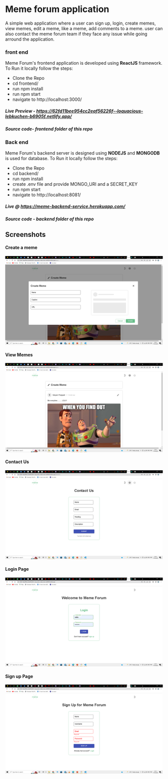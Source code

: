 # Meme forum application
A simple web application where a user can sign up, login, create memes, view memes, edit a meme, like a meme, add comments to a meme. user can also contact the meme forum team if they face any issue while going arround the application.

### front end
Meme Forum's frontend application is developed using **ReactJS** framework.
To Run it locally follow the steps:
* Clone the Repo
* cd frontend/
* run npm install
* run npm start
* navigate to http://localhost:3000/

##### Live Preview - https://62fd11bee954cc2eaf56226f--loquacious-lebkuchen-b6905f.netlify.app/
##### Source code- frontend folder of this repo

### Back end
Meme Forum's backend server is designed using **NODEJS** and **MONGODB** is used for database.
To Run it locally follow the steps:
* Clone the Repo
* cd backend/
* run npm install
* create .env file and provide MONGO_URI and a SECRET_KEY
* run npm start
* navigate to http://localhost:8081/

##### Live @ https://meme-backend-service.herokuapp.com/
##### Source code - backend folder of this repo


## Screenshots

#### Create a meme
![Create MEme](https://github.com/satyamgits/xenon-stack-task/blob/master/screenshots/Screenshot%20(12).png "Create Meme")

#### View Memes
![Create MEme](https://github.com/satyamgits/xenon-stack-task/blob/master/screenshots/Screenshot%20(13).png "Create Meme")

#### Contact Us
![Create MEme](https://github.com/satyamgits/xenon-stack-task/blob/master/screenshots/Screenshot%20(14).png "Create Meme")

#### Login Page
![Create MEme](https://github.com/satyamgits/xenon-stack-task/blob/master/screenshots/Screenshot%20(15).png "Create Meme")

#### Sign up Page
![Create MEme](https://github.com/satyamgits/xenon-stack-task/blob/master/screenshots/Screenshot%20(16).png "Create Meme")

